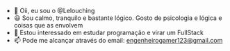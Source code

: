 - 👋 Oii, eu sou o @Lelouching
- 😃 Sou calmo, tranquilo e bastante lógico. Gosto de psicologia e lógica e coisas que as envolvem
- 👀 Estou interessado em estudar programação e virar um FullStack
- 📫 Pode me alcançar através do email: engenheirogamer123@gmail.com
